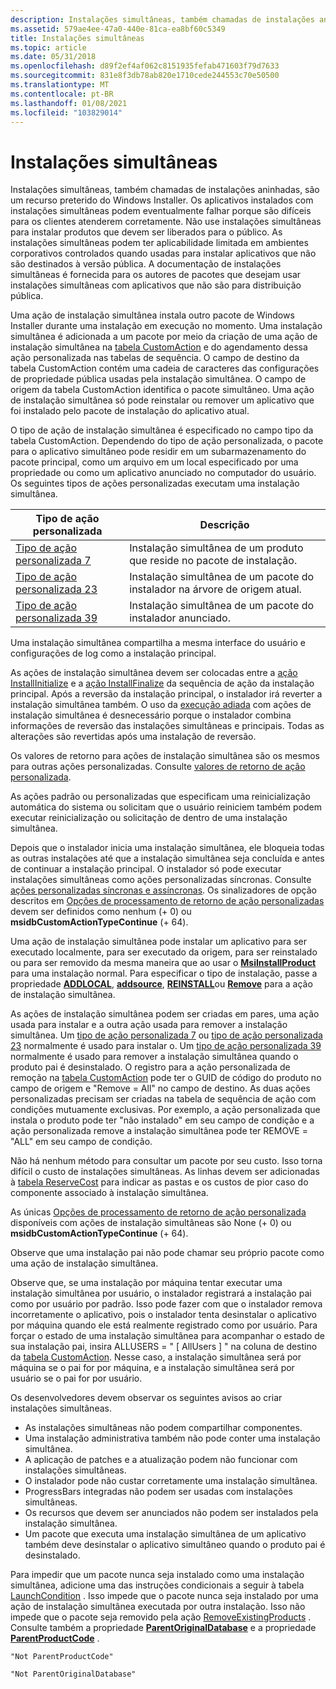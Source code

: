 ```yaml
---
description: Instalações simultâneas, também chamadas de instalações aninhadas, são um recurso preterido do Windows Installer.
ms.assetid: 579ae4ee-47a0-440e-81ca-ea8bf60c5349
title: Instalações simultâneas
ms.topic: article
ms.date: 05/31/2018
ms.openlocfilehash: d89f2ef4af062c8151935fefab471603f79d7633
ms.sourcegitcommit: 831e8f3db78ab820e1710cede244553c70e50500
ms.translationtype: MT
ms.contentlocale: pt-BR
ms.lasthandoff: 01/08/2021
ms.locfileid: "103829014"
---
```

# <a name="concurrent-installations"></a>Instalações simultâneas

Instalações simultâneas, também chamadas de instalações aninhadas, são um recurso preterido do Windows Installer. Os aplicativos instalados com instalações simultâneas podem eventualmente falhar porque são difíceis para os clientes atenderem corretamente. Não use instalações simultâneas para instalar produtos que devem ser liberados para o público. As instalações simultâneas podem ter aplicabilidade limitada em ambientes corporativos controlados quando usadas para instalar aplicativos que não são destinados à versão pública. A documentação de instalações simultâneas é fornecida para os autores de pacotes que desejam usar instalações simultâneas com aplicativos que não são para distribuição pública.

Uma ação de instalação simultânea instala outro pacote de Windows Installer durante uma instalação em execução no momento. Uma instalação simultânea é adicionada a um pacote por meio da criação de uma ação de instalação simultânea na [tabela CustomAction](customaction-table.md) e do agendamento dessa ação personalizada nas tabelas de sequência. O campo de destino da tabela CustomAction contém uma cadeia de caracteres das configurações de propriedade pública usadas pela instalação simultânea. O campo de origem da tabela CustomAction identifica o pacote simultâneo. Uma ação de instalação simultânea só pode reinstalar ou remover um aplicativo que foi instalado pelo pacote de instalação do aplicativo atual.

O tipo de ação de instalação simultânea é especificado no campo tipo da tabela CustomAction. Dependendo do tipo de ação personalizada, o pacote para o aplicativo simultâneo pode residir em um subarmazenamento do pacote principal, como um arquivo em um local especificado por uma propriedade ou como um aplicativo anunciado no computador do usuário. Os seguintes tipos de ações personalizadas executam uma instalação simultânea.



| Tipo de ação personalizada                                 | Descrição                                                                     |
|----------------------------------------------------|---------------------------------------------------------------------------------|
| [Tipo de ação personalizada 7](custom-action-type-7.md)   | Instalação simultânea de um produto que reside no pacote de instalação.      |
| [Tipo de ação personalizada 23](custom-action-type-23.md) | Instalação simultânea de um pacote do instalador na árvore de origem atual. |
| [Tipo de ação personalizada 39](custom-action-type-39.md) | Instalação simultânea de um pacote do instalador anunciado.                     |



 

Uma instalação simultânea compartilha a mesma interface do usuário e configurações de log como a instalação principal.

As ações de instalação simultânea devem ser colocadas entre a [ação InstallInitialize](installinitialize-action.md) e a [ação InstallFinalize](installfinalize-action.md) da sequência de ação da instalação principal. Após a reversão da instalação principal, o instalador irá reverter a instalação simultânea também. O uso da [execução adiada](deferred-execution-custom-actions.md) com ações de instalação simultânea é desnecessário porque o instalador combina informações de reversão das instalações simultâneas e principais. Todas as alterações são revertidas após uma instalação de reversão.

Os valores de retorno para ações de instalação simultânea são os mesmos para outras ações personalizadas. Consulte [valores de retorno de ação personalizada](custom-action-return-values.md).

As ações padrão ou personalizadas que especificam uma reinicialização automática do sistema ou solicitam que o usuário reiniciem também podem executar reinicialização ou solicitação de dentro de uma instalação simultânea.

Depois que o instalador inicia uma instalação simultânea, ele bloqueia todas as outras instalações até que a instalação simultânea seja concluída e antes de continuar a instalação principal. O instalador só pode executar instalações simultâneas como ações personalizadas síncronas. Consulte [ações personalizadas síncronas e assíncronas](synchronous-and-asynchronous-custom-actions.md). Os sinalizadores de opção descritos em [Opções de processamento de retorno de ação personalizadas](custom-action-return-processing-options.md) devem ser definidos como nenhum (+ 0) ou **msidbCustomActionTypeContinue** (+ 64).

Uma ação de instalação simultânea pode instalar um aplicativo para ser executado localmente, para ser executado da origem, para ser reinstalado ou para ser removido da mesma maneira que ao usar o [**MsiInstallProduct**](/windows/desktop/api/Msi/nf-msi-msiinstallproducta) para uma instalação normal. Para especificar o tipo de instalação, passe a propriedade [**ADDLOCAL**](addlocal.md), [**addsource**](addsource.md), [**REINSTALL**](reinstall.md)ou [**Remove**](remove.md) para a ação de instalação simultânea.

As ações de instalação simultânea podem ser criadas em pares, uma ação usada para instalar e a outra ação usada para remover a instalação simultânea. Um [tipo de ação personalizada 7](custom-action-type-7.md) ou [tipo de ação personalizada 23](custom-action-type-23.md) normalmente é usado para instalar o. Um [tipo de ação personalizada 39](custom-action-type-39.md) normalmente é usado para remover a instalação simultânea quando o produto pai é desinstalado. O registro para a ação personalizada de remoção na [tabela CustomAction](customaction-table.md) pode ter o GUID de código do produto no campo de origem e "Remove = All" no campo de destino. As duas ações personalizadas precisam ser criadas na tabela de sequência de ação com condições mutuamente exclusivas. Por exemplo, a ação personalizada que instala o produto pode ter "não instalado" em seu campo de condição e a ação personalizada remove a instalação simultânea pode ter REMOVE = "ALL" em seu campo de condição.

Não há nenhum método para consultar um pacote por seu custo. Isso torna difícil o custo de instalações simultâneas. As linhas devem ser adicionadas à [tabela ReserveCost](reservecost-table.md) para indicar as pastas e os custos de pior caso do componente associado à instalação simultânea.

As únicas [Opções de processamento de retorno de ação personalizada](custom-action-return-processing-options.md) disponíveis com ações de instalação simultâneas são None (+ 0) ou **msidbCustomActionTypeContinue** (+ 64).

Observe que uma instalação pai não pode chamar seu próprio pacote como uma ação de instalação simultânea.

Observe que, se uma instalação por máquina tentar executar uma instalação simultânea por usuário, o instalador registrará a instalação pai como por usuário por padrão. Isso pode fazer com que o instalador remova incorretamente o aplicativo, pois o instalador tenta desinstalar o aplicativo por máquina quando ele está realmente registrado como por usuário. Para forçar o estado de uma instalação simultânea para acompanhar o estado de sua instalação pai, insira ALLUSERS = " \[ AllUsers \] " na coluna de destino da [tabela CustomAction](customaction-table.md). Nesse caso, a instalação simultânea será por máquina se o pai for por máquina, e a instalação simultânea será por usuário se o pai for por usuário.

Os desenvolvedores devem observar os seguintes avisos ao criar instalações simultâneas.

-   As instalações simultâneas não podem compartilhar componentes.
-   Uma instalação administrativa também não pode conter uma instalação simultânea.
-   A aplicação de patches e a atualização podem não funcionar com instalações simultâneas.
-   O instalador pode não custar corretamente uma instalação simultânea.
-   ProgressBars integradas não podem ser usadas com instalações simultâneas.
-   Os recursos que devem ser anunciados não podem ser instalados pela instalação simultânea.
-   Um pacote que executa uma instalação simultânea de um aplicativo também deve desinstalar o aplicativo simultâneo quando o produto pai é desinstalado.

Para impedir que um pacote nunca seja instalado como uma instalação simultânea, adicione uma das instruções condicionais a seguir à tabela [LaunchCondition](launchcondition-table.md) . Isso impede que o pacote nunca seja instalado por uma ação de instalação simultânea executada por outra instalação. Isso não impede que o pacote seja removido pela ação [RemoveExistingProducts](removeexistingproducts-action.md) . Consulte também a propriedade [**ParentOriginalDatabase**](parentoriginaldatabase.md) e a propriedade [**ParentProductCode**](parentproductcode.md) .

``` syntax
"Not ParentProductCode"
```

``` syntax
"Not ParentOriginalDatabase"
```

 

 



